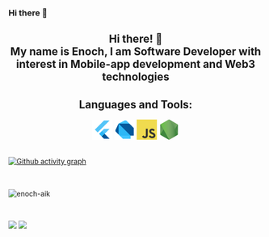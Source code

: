 ### Hi there 👋

<!--
**enoch-aik/enoch-aik** is a ✨ _special_ ✨ repository because its `README.md` (this file) appears on your GitHub profile.

Here are some ideas to get you started:

- 🔭 I’m currently working on ...
- 🌱 I’m currently learning ...
- 👯 I’m looking to collaborate on ...
- 🤔 I’m looking for help with ...
- 💬 Ask me about ...
- 📫 How to reach me: ...
- 😄 Pronouns: ...
- ⚡ Fun fact: ...
-->


<h2 align="center">Hi there! 👋 
<br>
My name is Enoch, I am Software Developer with interest in Mobile-app development and Web3 technologies</h2>


<h2 align="center">Languages and Tools:</h2>
<p align='center'>
<code><img height="40" src="https://raw.githubusercontent.com/github/explore/80688e429a7d4ef2fca1e82350fe8e3517d3494d/topics/flutter/flutter.png"></code>
<code><img height="40" src="https://raw.githubusercontent.com/github/explore/80688e429a7d4ef2fca1e82350fe8e3517d3494d/topics/dart/dart.png"></code>
<code><img height="40" src="https://raw.githubusercontent.com/github/explore/80688e429a7d4ef2fca1e82350fe8e3517d3494d/topics/javascript/javascript.png"></code>
<code><img height="40" src="https://raw.githubusercontent.com/github/explore/80688e429a7d4ef2fca1e82350fe8e3517d3494d/topics/nodejs/nodejs.png"></code>
<br>
<!--<h2 align="center">Reach me on:</h2>
<p align='center'>
<a href="https://twitter.com/enoch1146"><img height="40" src="icons/twitter.png?raw=true"></a>&nbsp;&nbsp;
<a href="https://www.linkedin.com/in/enoch-aikpokpodion-47bb92173"><img height="40" src="icons/linkedin.png?raw=true"></a>&nbsp;&nbsp;
<a href="https://www.instagram.com/icecross.1/"><img height="40" src="icons/instagram.jpg?raw=true"></a>&nbsp;&nbsp;
-->
<br/>


[![Github activity graph](https://activity-graph.herokuapp.com/graph?username=enoch-aik&theme=react-dark&hide_border=true&color=BDDFFF&line=6E93B5&point=BDDFFF)](https://git.io/akshay2211&hide_border=true)

<br/>
<p><img align="center" src="https://github-readme-stats.vercel.app/api/top-langs?username=enoch-aik&show_icons=true&locale=en&layout=compact" alt="enoch-aik" /></p>
<br>
<p align="left">
  <img width="49.5%" src="https://github-readme-stats.vercel.app/api?username=enoch-aik&theme=prussian&show_icons=true&count_private=true&hide_border=true)" />
    <img width="49.5%" src="http://github-readme-streak-stats.herokuapp.com?user=enoch-aik&theme=prussian&hide_border=true" />
</p>
<br>


<!-- refer this: https://dev.to/mishmanners/how-to-enable-github-actions-on-your-profile-readme-for-a-contribution-graph-4l66 -->

[//]: # (<h2 align="center">Show some ❤️ by starring some of the repositories!</h2> -->)

